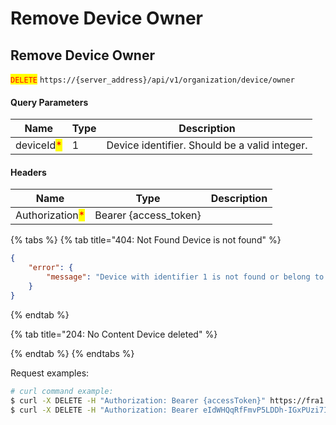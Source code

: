 # Remove Device Owner

## Remove Device Owner

<mark style="color:red;">`DELETE`</mark> `https://{server_address}/api/v1/organization/device/owner`

#### Query Parameters

| Name                                       | Type | Description                                   |
| ------------------------------------------ | ---- | --------------------------------------------- |
| deviceId<mark style="color:red;">\*</mark> | 1    | Device identifier. Should be a valid integer. |

#### Headers

| Name                                            | Type                   | Description |
| ----------------------------------------------- | ---------------------- | ----------- |
| Authorization<mark style="color:red;">\*</mark> | Bearer {access\_token} |             |

{% tabs %}
{% tab title="404: Not Found Device is not found" %}
```json
{
    "error": {
        "message": "Device with identifier 1 is not found or belong to another organization."
    }
}
```
{% endtab %}

{% tab title="204: No Content Device deleted" %}

{% endtab %}
{% endtabs %}

Request examples:

```bash
# curl command example:
$ curl -X DELETE -H "Authorization: Bearer {accessToken}" https://fra1.blynk.cloud/api/v1/organization/device/owner?deviceId=1
$ curl -X DELETE -H "Authorization: Bearer eIdWHQqRfFmvP5LDDh-IGxPUzi7I27HthzCPAVmS" https://fra1.blynk.cloud/api/v1/organization/device/owner?deviceId=1
```
